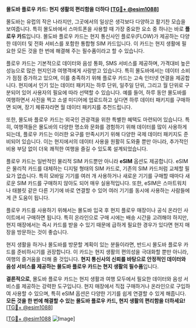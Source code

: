 **몰도바 플로우 카드: 현지 생활의 편리함을 더하다 [[TG💪+ @esim1088](https://t.me/s/esim1088)]**

몰도바는 유럽의 작은 나라지만, 그곳에서의 일상은 생각보다 다양하고 활기찬 모습을 보여줍니다. 특히 몰도바에서 스마트폰을 사용할 때 가장 중요한 요소 중 하나는 바로 **플로우 카드**입니다. 몰도바 플로우 카드는 현지 통신사인 플로우(FLOW)가 제공하는 다양한 데이터 및 전화 서비스를 포함한 통합형 SIM 카드입니다. 이 카드는 현지 생활에 필요한 모든 것을 한 번에 해결해 주는 필수품이라고 할 수 있습니다.

플로우 카드는 기본적으로 데이터와 음성 통화, SMS 서비스를 제공하며, 가격대비 높은 성능으로 많은 현지인과 여행객에게 사랑받고 있습니다. 특히 몰도바에서는 데이터 소비가 점점 증가하고 있으며, 이를 충족하기 위해 플로우 카드는 고속 인터넷 연결을 제공합니다. 현지에서 인기 있는 데이터 패키지는 하루 단위, 일주일 단위, 그리고 월 단위로 구분되어 있어 사용자의 필요에 따라 선택할 수 있습니다. 예를 들어, 하루 동안 몰도바를 여행하면서 사진을 찍고 소셜 미디어에 업로드하고 싶다면 하루 데이터 패키지를 구매하면 되며, 장기 체류자라면 월 데이터 패키지를 추천드립니다.

또한, 몰도바 플로우 카드는 외국인 관광객을 위한 특별한 혜택도 마련되어 있습니다. 특히, 여행객들은 몰도바의 다양한 명소와 문화를 경험하기 위해 데이터를 많이 사용하게 되는데, 플로우 카드는 이러한 요구를 만족시키기 위해 다양한 국제 데이터 패키지도 준비되어 있습니다. 이는 현지에서의 데이터 사용을 원활히 도와줄 뿐만 아니라, 추가적인 비용 부담 없이 더욱 쾌적한 여행을 즐길 수 있도록 설계되었습니다.

플로우 카드는 일반적인 물리적 SIM 카드뿐만 아니라 **eSIM** 옵션도 제공합니다. eSIM은 물리적 카드를 대체하는 디지털 형태의 SIM 카드로, 기존의 SIM 카드처럼 교체할 필요가 없습니다. 특히 모바일 기기를 여러 개 사용하거나 새로운 기기를 구매할 때마다 새로운 SIM 카드를 구매하지 않아도 되어 매우 실용적입니다. 또한, eSIM은 스마트워치나 태블릿 같은 다른 기기에 바로 연결할 수 있어 여러 기기를 동시에 사용하는 사람들에게 큰 도움이 됩니다.

플로우 카드를 사용하기 위해서는 몰도바 입국 후 현지 플로우 매장이나 공식 온라인 사이트에서 구매하면 됩니다. 특히 온라인으로 구매 시에는 배송 시간을 고려해야 하지만, 현지 매장에서는 즉시 카드를 받을 수 있기 때문에 급하게 필요한 경우가 있다면 현지 매장을 방문하는 것이 좋습니다.

현지 생활을 하거나 몰도바를 방문할 계획이 있는 분들이라면, 반드시 몰도바 플로우 카드를 준비하시기를 권장합니다. 이 카드는 현지 생활의 편의성을 극대화할 뿐만 아니라, 여행의 즐거움을 더해 줄 것입니다. **현지 통신사의 신뢰를 바탕으로 안정적인 데이터와 음성 서비스를 제공하는 몰도바 플로우 카드는 현지 생활의 필수품**입니다.

**결론적으로**, 몰도바 플로우 카드는 현지 생활과 여행 모두에서 필요한 데이터와 음성 서비스를 제공하는 강력한 도구입니다. 현지 매장에서 직접 구매하거나 온라인으로 구입하여 사용할 수 있으며, 특히 eSIM 옵션은 다양한 기기를 쉽게 연결할 수 있게 해줍니다. **모든 것을 한 번에 해결할 수 있는 몰도바 플로우 카드, 현지 생활의 편리함을 더하세요!** [[TG💪+ @esim1088](https://t.me/s/esim1088)]

[[TG💪+ @esim1088](https://t.me/s/esim1088) ![Image](https://i.postimg.cc/Y0z9fWf4/image.png)]